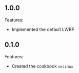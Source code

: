 ## 1.0.0

Features:

  - Implemented the default LWRP

## 0.1.0

Features:

  - Created the cookbook `selinux`
